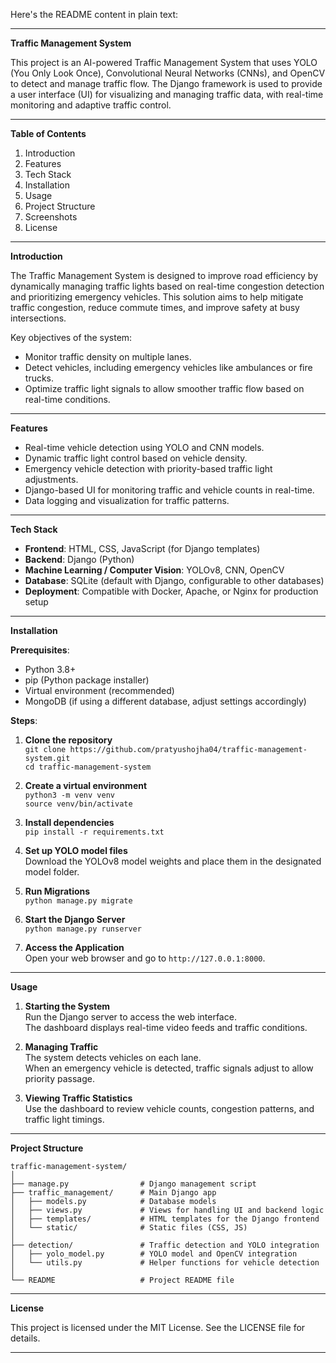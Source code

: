 Here's the README content in plain text:

---

**Traffic Management System**

This project is an AI-powered Traffic Management System that uses YOLO (You Only Look Once), Convolutional Neural Networks (CNNs), and OpenCV to detect and manage traffic flow. The Django framework is used to provide a user interface (UI) for visualizing and managing traffic data, with real-time monitoring and adaptive traffic control.

---

**Table of Contents**

1. Introduction
2. Features
3. Tech Stack
4. Installation
5. Usage
6. Project Structure
7. Screenshots
8. License

---

**Introduction**

The Traffic Management System is designed to improve road efficiency by dynamically managing traffic lights based on real-time congestion detection and prioritizing emergency vehicles. This solution aims to help mitigate traffic congestion, reduce commute times, and improve safety at busy intersections.

Key objectives of the system:
- Monitor traffic density on multiple lanes.
- Detect vehicles, including emergency vehicles like ambulances or fire trucks.
- Optimize traffic light signals to allow smoother traffic flow based on real-time conditions.

---

**Features**

- Real-time vehicle detection using YOLO and CNN models.
- Dynamic traffic light control based on vehicle density.
- Emergency vehicle detection with priority-based traffic light adjustments.
- Django-based UI for monitoring traffic and vehicle counts in real-time.
- Data logging and visualization for traffic patterns.

---

**Tech Stack**

- **Frontend**: HTML, CSS, JavaScript (for Django templates)
- **Backend**: Django (Python)
- **Machine Learning / Computer Vision**: YOLOv8, CNN, OpenCV
- **Database**: SQLite (default with Django, configurable to other databases)
- **Deployment**: Compatible with Docker, Apache, or Nginx for production setup

---

**Installation**

**Prerequisites**:
- Python 3.8+
- pip (Python package installer)
- Virtual environment (recommended)
- MongoDB (if using a different database, adjust settings accordingly)

**Steps**:

1. **Clone the repository**  
   `git clone https://github.com/pratyushojha04/traffic-management-system.git`  
   `cd traffic-management-system`

2. **Create a virtual environment**  
   `python3 -m venv venv`  
   `source venv/bin/activate`

3. **Install dependencies**  
   `pip install -r requirements.txt`

4. **Set up YOLO model files**  
   Download the YOLOv8 model weights and place them in the designated model folder.

5. **Run Migrations**  
   `python manage.py migrate`

6. **Start the Django Server**  
   `python manage.py runserver`

7. **Access the Application**  
   Open your web browser and go to `http://127.0.0.1:8000`.

---

**Usage**

1. **Starting the System**  
   Run the Django server to access the web interface.  
   The dashboard displays real-time video feeds and traffic conditions.

2. **Managing Traffic**  
   The system detects vehicles on each lane.  
   When an emergency vehicle is detected, traffic signals adjust to allow priority passage.

3. **Viewing Traffic Statistics**  
   Use the dashboard to review vehicle counts, congestion patterns, and traffic light timings.

---

**Project Structure**

```
traffic-management-system/
│
├── manage.py                # Django management script
├── traffic_management/      # Main Django app
│   ├── models.py            # Database models
│   ├── views.py             # Views for handling UI and backend logic
│   ├── templates/           # HTML templates for the Django frontend
│   └── static/              # Static files (CSS, JS)
│
├── detection/               # Traffic detection and YOLO integration
│   ├── yolo_model.py        # YOLO model and OpenCV integration
│   └── utils.py             # Helper functions for vehicle detection
│
└── README                   # Project README file
```

---


**License**

This project is licensed under the MIT License. See the LICENSE file for details.

---
